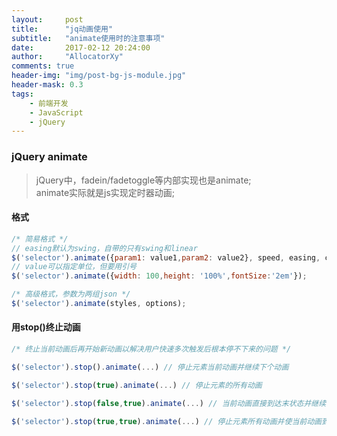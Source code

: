 ```yaml
---
layout:     post
title:      "jq动画使用"
subtitle:   "animate使用时的注意事项"
date:       2017-02-12 20:24:00
author:     "AllocatorXy"
comments: true
header-img: "img/post-bg-js-module.jpg"
header-mask: 0.3
tags:
    - 前端开发
    - JavaScript
    - jQuery
---
```


### jQuery animate
> jQuery中，fadein/fadetoggle等内部实现也是animate;<br />
> animate实际就是js实现定时器动画;

#### 格式
```javascript
/* 简易格式 */
// easing默认为swing，自带的只有swing和linear
$('selector').animate({param1: value1,param2: value2}, speed, easing, callback);
// value可以指定单位，但要用引号
$('selector').animate({width: 100,height: '100%',fontSize:'2em'});

/* 高级格式，参数为两组json */
$('selector').animate(styles, options);
```

#### 用stop()终止动画
```javascript
/* 终止当前动画后再开始新动画以解决用户快速多次触发后根本停不下来的问题 */

$('selector').stop().animate(...) // 停止元素当前动画并继续下个动画

$('selector').stop(true).animate(...) // 停止元素的所有动画

$('selector').stop(false,true).animate(...) // 当前动画直接到达末状态并继续下个动画

$('selector').stop(true,true).animate(...) // 停止元素所有动画并使当前动画到达末状态
```
